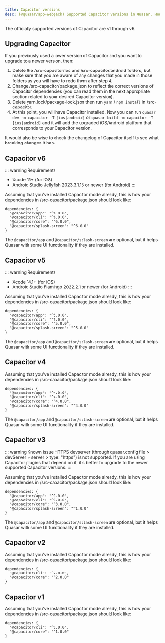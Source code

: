 ```yaml
---
title: Capacitor versions
desc: (@quasar/app-webpack) Supported Capacitor versions in Quasar. How to upgrade to a newer Capacitor version.
---
```


The officially supported versions of Capacitor are v1 through v6.

## Upgrading Capacitor

If you previously used a lower version of Capacitor and you want to upgrade to a newer version, then:

1. Delete the /src-capacitor/ios and /src-capacitor/android folders, but make sure that you are aware of any changes that you made in those folders as you will have to redo them after step 4.
2. Change /src-capacitor/package.json to reflect the correct versions of Capacitor dependencies (you can read them in the next appropriate section related to your desired Capacitor version).
3. Delete yarn.lock/package-lock.json then run `yarn` / `npm install` in /src-capacitor.
4. At this point, you will have Capacitor installed. Now you can run `quasar dev -m capacitor -T [ios|android]` or `quasar build -m capacitor -T [ios|android]` and it will add the upgraded iOS/Android platform that corresponds to your Capacitor version.

It would also be wise to check the changelog of Capacitor itself to see what breaking changes it has.

## Capacitor v6 <q-badge label="@quasar/app-webpack v3.9+" />

::: warning Requirements
* Xcode 15+ (for iOS)
* Android Studio Jellyfish 2023.3.1.18 or newer (for Android)
:::

Assuming that you've installed Capacitor mode already, this is how your dependencies in /src-capacitor/package.json should look like:

```
dependencies: {
  "@capacitor/app": "^6.0.0",
  "@capacitor/cli": "^6.0.0",
  "@capacitor/core": "^6.0.0",
  "@capacitor/splash-screen": "^6.0.0"
}
```

The `@capacitor/app` and `@capacitor/splash-screen` are optional, but it helps Quasar with some UI functionality if they are installed.

## Capacitor v5 <q-badge label="@quasar/app-webpack v3.9+" />

::: warning Requirements
* Xcode 14.1+ (for iOS)
* Android Studio Flamingo 2022.2.1 or newer (for Android)
:::

Assuming that you've installed Capacitor mode already, this is how your dependencies in /src-capacitor/package.json should look like:

```
dependencies: {
  "@capacitor/app": "^5.0.0",
  "@capacitor/cli": "^5.0.0",
  "@capacitor/core": "^5.0.0",
  "@capacitor/splash-screen": "^5.0.0"
}
```

The `@capacitor/app` and `@capacitor/splash-screen` are optional, but it helps Quasar with some UI functionality if they are installed.

## Capacitor v4 <q-badge label="@quasar/app-webpack v3.9+" />

Assuming that you've installed Capacitor mode already, this is how your dependencies in /src-capacitor/package.json should look like:

```
dependencies: {
  "@capacitor/app": "^4.0.0",
  "@capacitor/cli": "^4.0.0",
  "@capacitor/core": "^4.0.0",
  "@capacitor/splash-screen": "^4.0.0"
}
```

The `@capacitor/app` and `@capacitor/splash-screen` are optional, but it helps Quasar with some UI functionality if they are installed.

## Capacitor v3

::: warning Known issue
HTTPS devserver (through quasar.config file > devServer > server > type: "https") is not supported. If you are using Capacitor plugins that depend on it, it's better to upgrade to the newer supported Capacitor versions.
:::

Assuming that you've installed Capacitor mode already, this is how your dependencies in /src-capacitor/package.json should look like:

```
dependencies: {
  "@capacitor/app": "^1.0.0",
  "@capacitor/cli": "^3.0.0",
  "@capacitor/core": "^3.0.0",
  "@capacitor/splash-screen": "^1.0.0"
}
```

The `@capacitor/app` and `@capacitor/splash-screen` are optional, but it helps Quasar with some UI functionality if they are installed.

## Capacitor v2

Assuming that you've installed Capacitor mode already, this is how your dependencies in /src-capacitor/package.json should look like:

```
dependencies: {
  "@capacitor/cli": "^2.0.0",
  "@capacitor/core": "^2.0.0"
}
```

## Capacitor v1

Assuming that you've installed Capacitor mode already, this is how your dependencies in /src-capacitor/package.json should look like:

```
dependencies: {
  "@capacitor/cli": "^1.0.0",
  "@capacitor/core": "^1.0.0"
}
```

